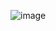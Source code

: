 ![image](https://user-images.githubusercontent.com/25347517/70572654-0fd4dd00-1b55-11ea-87cc-4736be87fc02.png)
